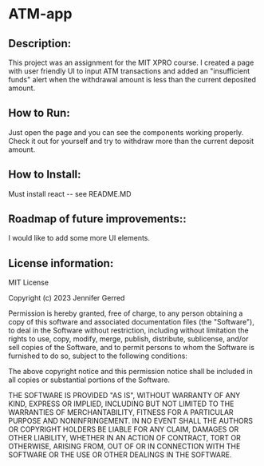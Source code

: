 # ATM-app
## Description:
This project was an assignment for the MIT XPRO course. I created a page with user friendly UI to input ATM transactions and added an "insufficient funds" alert when the withdrawal amount is less than the current deposited amount.
## How to Run:  
Just open the page and you can see the components working properly. Check it out for yourself and try to withdraw more than the current deposit amount. 
## How to Install:
Must install react -- see README.MD
## Roadmap of future improvements:: 
I would like to add some more UI elements.
## License information: 
MIT License

Copyright (c) 2023 Jennifer Gerred

Permission is hereby granted, free of charge, to any person obtaining a copy
of this software and associated documentation files (the "Software"), to deal
in the Software without restriction, including without limitation the rights
to use, copy, modify, merge, publish, distribute, sublicense, and/or sell
copies of the Software, and to permit persons to whom the Software is
furnished to do so, subject to the following conditions:

The above copyright notice and this permission notice shall be included in all
copies or substantial portions of the Software.

THE SOFTWARE IS PROVIDED "AS IS", WITHOUT WARRANTY OF ANY KIND, EXPRESS OR
IMPLIED, INCLUDING BUT NOT LIMITED TO THE WARRANTIES OF MERCHANTABILITY,
FITNESS FOR A PARTICULAR PURPOSE AND NONINFRINGEMENT. IN NO EVENT SHALL THE
AUTHORS OR COPYRIGHT HOLDERS BE LIABLE FOR ANY CLAIM, DAMAGES OR OTHER
LIABILITY, WHETHER IN AN ACTION OF CONTRACT, TORT OR OTHERWISE, ARISING FROM,
OUT OF OR IN CONNECTION WITH THE SOFTWARE OR THE USE OR OTHER DEALINGS IN THE
SOFTWARE.
